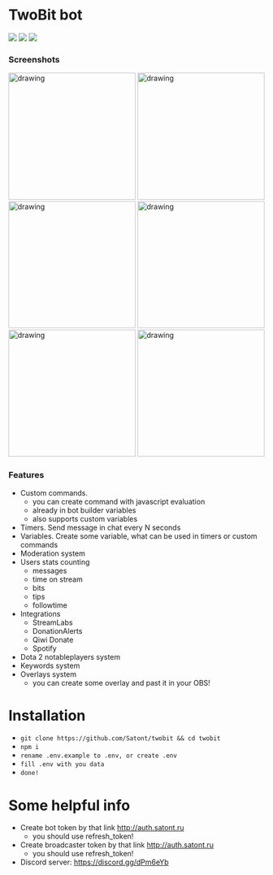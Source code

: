 # TwoBit bot

![](https://img.shields.io/github/issues/satont/twobit.svg) ![](https://img.shields.io/discord/605696491583176724.svg) ![](https://img.shields.io/david/satont/twobit.svg)

### Screenshots
<a href="https://i.imgur.com/2klWP6o.png"><img src="https://i.imgur.com/2klWP6o.png" alt="drawing" width="250"/></a> <a href="https://i.imgur.com/EhikpI0.png"><img src="https://i.imgur.com/EhikpI0.png" alt="drawing" width="250"/></a> <a href="https://i.imgur.com/ap6lh28.png"><img src="https://i.imgur.com/ap6lh28.png" alt="drawing" width="250"/></a> <a href="https://i.imgur.com/enrORyu.png"><img src="https://i.imgur.com/enrORyu.png" alt="drawing" width="250"/></a> <a href="https://i.imgur.com/rmMmkvU.png"><img src="https://i.imgur.com/rmMmkvU.png" alt="drawing" width="250"/></a> <a href="https://i.imgur.com/ZvcI4I7.png"><img src="https://i.imgur.com/ZvcI4I7.png" alt="drawing" width="250"/></a> 

### Features

- Custom commands.
	- you can create command with javascript evaluation
	- already in bot builder variables
	- also supports custom variables
- Timers. Send message in chat every N seconds
- Variables. Create some variable, what can be used in timers or custom commands
- Moderation system
- Users stats counting
	- messages
	- time on stream
	- bits
	- tips
	- followtime
- Integrations
	- StreamLabs
	- DonationAlerts
	- Qiwi Donate
	- Spotify
- Dota 2 notableplayers system
- Keywords system
- Overlays system
	- you can create some overlay and past it in your OBS!


# Installation
- `git clone https://github.com/Satont/twobit && cd twobit`
- `npm i`
- `rename .env.example to .env, or create .env`
- `fill .env with you data`
- `done!`

# Some helpful info
- Create bot token by that link http://auth.satont.ru
	- you should use refresh_token!
- Create broadcaster token by that link http://auth.satont.ru
	- you should use refresh_token!
- Discord server: https://discord.gg/dPm6eYb